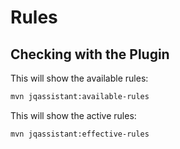 # Rules

## Checking with the Plugin

This will show the available rules:

```bash
mvn jqassistant:available-rules
```

This will show the active rules:

```bash
mvn jqassistant:effective-rules
```

